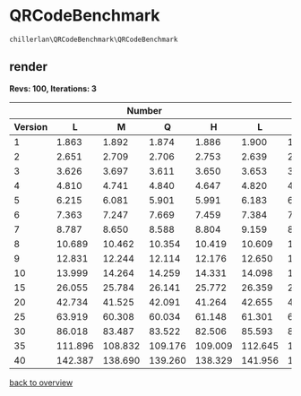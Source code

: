 # QRCodeBenchmark

`chillerlan\QRCodeBenchmark\QRCodeBenchmark`

## render

**Revs: 100, Iterations: 3**

<table><thead>
<tr><th></th><th colspan="4">Number</th><th colspan="4">AlphaNum</th><th colspan="4">Kanji</th><th colspan="4">Hanzi</th><th colspan="4">Byte</th></tr>
<tr><th>Version</th><th>L</th><th>M</th><th>Q</th><th>H</th><th>L</th><th>M</th><th>Q</th><th>H</th><th>L</th><th>M</th><th>Q</th><th>H</th><th>L</th><th>M</th><th>Q</th><th>H</th><th>L</th><th>M</th><th>Q</th><th>H</th></tr>
</thead><tbody>
<tr><td>1</td><td>1.863</td><td>1.892</td><td>1.874</td><td>1.886</td><td>1.900</td><td>1.870</td><td>1.887</td><td>1.891</td><td>1.869</td><td>1.879</td><td>1.898</td><td>1.892</td><td>1.879</td><td>1.932</td><td>1.977</td><td>1.895</td><td>1.862</td><td>1.869</td><td>1.925</td><td>1.874</td></tr>
<tr><td>2</td><td>2.651</td><td>2.709</td><td>2.706</td><td>2.753</td><td>2.639</td><td>2.666</td><td>2.698</td><td>2.721</td><td>2.650</td><td>2.665</td><td>2.688</td><td>2.745</td><td>2.676</td><td>2.686</td><td>2.732</td><td>2.753</td><td>2.648</td><td>2.657</td><td>2.685</td><td>2.719</td></tr>
<tr><td>3</td><td>3.626</td><td>3.697</td><td>3.611</td><td>3.650</td><td>3.653</td><td>3.691</td><td>3.595</td><td>3.655</td><td>3.647</td><td>3.768</td><td>3.651</td><td>3.631</td><td>3.663</td><td>3.748</td><td>3.635</td><td>3.669</td><td>3.613</td><td>3.719</td><td>3.617</td><td>3.669</td></tr>
<tr><td>4</td><td>4.810</td><td>4.741</td><td>4.840</td><td>4.647</td><td>4.820</td><td>4.728</td><td>4.887</td><td>4.673</td><td>4.818</td><td>4.772</td><td>4.808</td><td>4.672</td><td>4.860</td><td>4.742</td><td>4.821</td><td>4.699</td><td>4.792</td><td>4.749</td><td>4.752</td><td>4.630</td></tr>
<tr><td>5</td><td>6.215</td><td>6.081</td><td>5.901</td><td>5.991</td><td>6.183</td><td>6.087</td><td>5.978</td><td>5.964</td><td>6.178</td><td>6.107</td><td>5.952</td><td>5.930</td><td>6.196</td><td>6.120</td><td>5.945</td><td>5.972</td><td>6.174</td><td>6.071</td><td>5.949</td><td>5.987</td></tr>
<tr><td>6</td><td>7.363</td><td>7.247</td><td>7.669</td><td>7.459</td><td>7.384</td><td>7.206</td><td>7.423</td><td>7.467</td><td>7.393</td><td>7.239</td><td>7.388</td><td>7.417</td><td>7.430</td><td>7.227</td><td>7.397</td><td>7.401</td><td>7.355</td><td>7.222</td><td>7.434</td><td>7.448</td></tr>
<tr><td>7</td><td>8.787</td><td>8.650</td><td>8.588</td><td>8.804</td><td>9.159</td><td>8.534</td><td>8.525</td><td>8.926</td><td>8.821</td><td>8.618</td><td>8.557</td><td>8.808</td><td>8.827</td><td>8.634</td><td>8.554</td><td>8.815</td><td>8.773</td><td>8.669</td><td>8.557</td><td>8.695</td></tr>
<tr><td>8</td><td>10.689</td><td>10.462</td><td>10.354</td><td>10.419</td><td>10.609</td><td>10.342</td><td>10.264</td><td>10.350</td><td>10.699</td><td>10.477</td><td>10.394</td><td>10.481</td><td>10.779</td><td>10.548</td><td>10.384</td><td>10.390</td><td>10.634</td><td>10.313</td><td>10.310</td><td>10.500</td></tr>
<tr><td>9</td><td>12.831</td><td>12.244</td><td>12.114</td><td>12.176</td><td>12.650</td><td>12.223</td><td>12.040</td><td>12.097</td><td>12.767</td><td>12.204</td><td>12.099</td><td>12.209</td><td>12.695</td><td>12.175</td><td>12.125</td><td>12.130</td><td>12.851</td><td>12.153</td><td>11.977</td><td>12.061</td></tr>
<tr><td>10</td><td>13.999</td><td>14.264</td><td>14.259</td><td>14.331</td><td>14.098</td><td>14.303</td><td>14.045</td><td>14.209</td><td>14.068</td><td>14.346</td><td>14.118</td><td>14.231</td><td>14.090</td><td>14.253</td><td>14.122</td><td>14.354</td><td>14.174</td><td>14.321</td><td>14.076</td><td>14.254</td></tr>
<tr><td>15</td><td>26.055</td><td>25.784</td><td>26.141</td><td>25.772</td><td>26.359</td><td>25.952</td><td>26.138</td><td>25.689</td><td>25.997</td><td>26.449</td><td>26.212</td><td>25.667</td><td>26.127</td><td>25.904</td><td>26.338</td><td>25.677</td><td>26.246</td><td>25.906</td><td>26.125</td><td>26.607</td></tr>
<tr><td>20</td><td>42.734</td><td>41.525</td><td>42.091</td><td>41.264</td><td>42.655</td><td>41.507</td><td>42.101</td><td>41.056</td><td>42.456</td><td>41.988</td><td>41.543</td><td>41.237</td><td>42.691</td><td>42.382</td><td>41.632</td><td>41.160</td><td>42.230</td><td>41.681</td><td>41.540</td><td>41.224</td></tr>
<tr><td>25</td><td>63.919</td><td>60.308</td><td>60.034</td><td>61.148</td><td>61.301</td><td>62.137</td><td>60.438</td><td>60.061</td><td>61.223</td><td>60.620</td><td>60.119</td><td>59.928</td><td>60.962</td><td>60.361</td><td>61.011</td><td>60.366</td><td>61.339</td><td>60.376</td><td>60.532</td><td>60.397</td></tr>
<tr><td>30</td><td>86.018</td><td>83.487</td><td>83.522</td><td>82.506</td><td>85.593</td><td>84.288</td><td>85.331</td><td>82.613</td><td>84.994</td><td>83.410</td><td>82.985</td><td>84.036</td><td>85.553</td><td>83.098</td><td>83.111</td><td>84.128</td><td>86.668</td><td>82.900</td><td>82.474</td><td>83.416</td></tr>
<tr><td>35</td><td>111.896</td><td>108.832</td><td>109.176</td><td>109.009</td><td>112.645</td><td>109.278</td><td>107.831</td><td>110.327</td><td>111.504</td><td>108.872</td><td>108.827</td><td>108.128</td><td>112.114</td><td>107.951</td><td>108.373</td><td>107.810</td><td>111.551</td><td>107.423</td><td>108.975</td><td>107.686</td></tr>
<tr><td>40</td><td>142.387</td><td>138.690</td><td>139.260</td><td>138.329</td><td>141.956</td><td>138.702</td><td>138.352</td><td>136.721</td><td>143.131</td><td>137.642</td><td>138.566</td><td>137.199</td><td>141.901</td><td>137.714</td><td>137.462</td><td>137.068</td><td>142.245</td><td>142.438</td><td>139.013</td><td>136.645</td></tr>
</tbody></table>

[back to overview](./Benchmark.md)